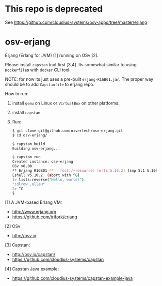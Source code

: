 
# This repo is deprecated

See https://github.com/cloudius-systems/osv-apps/tree/master/erjang


osv-erjang
==========

Erjang (Erlang for JVM) [1] running on OSv [2].

Please install `capstan` tool first [3,4].
Its somewhat similar to using `Dockerfile`s with `docker` CLI tool.

NOTE: for now its just uses a pre-built `erjang-R16B01.jar`.
The proper way should be to add `Capstanfile` to erjang repo.

How to run:

1. install `qemu` on Linux or `VirtualBox` on other platforms.

2. install `capstan`.

3. Run:
    ``` bash
    $ git clone git@github.com:nivertech/osv-erjang.git
 	$ cd osv-erjang/
    
    $ capstan build
	Building osv-erjang...
	
	$ capstan run
	Created instance: osv-erjang
	OSv v0.08
	** Erjang R16B01 **  [root:/~resource] [erts:5.10.2] [smp S:1 A:10] [java:1.7.0_51] [unicode]
	Eshell V5.10.2  (abort with ^G)
	1> lists:reverse("Hello, world!").
	"!dlrow ,olleH"
	2> ^C
	$ 
    ```


[1] A JVM-based Erlang VM:
- http://www.erjang.org
- https://github.com/trifork/erjang

[2] OSv
- http://osv.io

[3] Capstan:
- http://osv.io/capstan/
- https://github.com/cloudius-systems/capstan

[4] Capstan Java example:
- https://github.com/cloudius-systems/capstan-example-java
